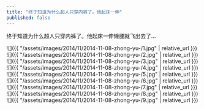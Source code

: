 ```yaml
---
title: "终于知道为什么超人只穿内裤了。他起床一伸"
published: false
---
```

终于知道为什么超人只穿内裤了。他起床一伸懒腰就飞出去了…



![]({{ "/assets/images/2014/11/2014-11-08-zhong-yu-/1.jpg" | relative_url }})
![]({{ "/assets/images/2014/11/2014-11-08-zhong-yu-/2.jpg" | relative_url }})
![]({{ "/assets/images/2014/11/2014-11-08-zhong-yu-/3.jpg" | relative_url }})
![]({{ "/assets/images/2014/11/2014-11-08-zhong-yu-/4.jpg" | relative_url }})
![]({{ "/assets/images/2014/11/2014-11-08-zhong-yu-/5.jpg" | relative_url }})
![]({{ "/assets/images/2014/11/2014-11-08-zhong-yu-/6.jpg" | relative_url }})
![]({{ "/assets/images/2014/11/2014-11-08-zhong-yu-/7.jpg" | relative_url }})
![]({{ "/assets/images/2014/11/2014-11-08-zhong-yu-/8.jpg" | relative_url }})
![]({{ "/assets/images/2014/11/2014-11-08-zhong-yu-/9.jpg" | relative_url }})
